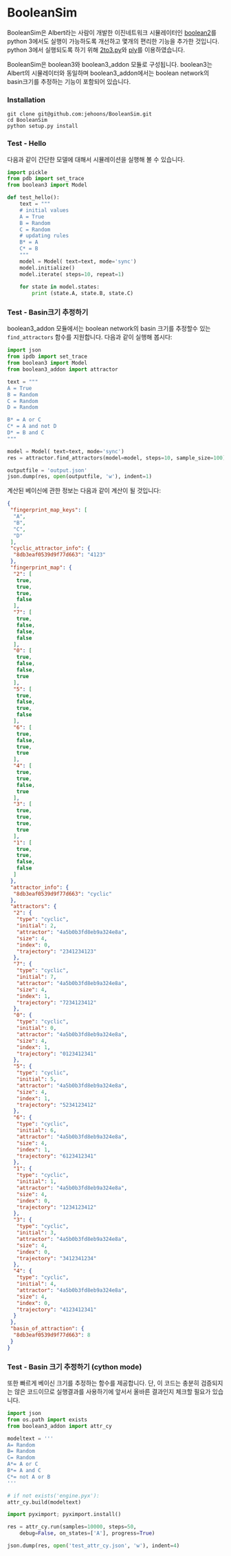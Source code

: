 # BooleanSim

BooleanSim은 Albert라는 사람이 개발한 이진네트워크 시뮬레이터인 [boolean2](https://github.com/ialbert/booleannet)를 python 3에서도 실행이 가능하도록 개선하고 몇개의 편리한 기능을 추가한 것입니다. python 3에서 실행되도록 하기 위해 [2to3.py](https://docs.python.org/3.0/library/2to3.html)와 [ply](http://www.dabeaz.com/ply)를 이용하였습니다.

BooleanSim은 boolean3와 boolean3_addon 모듈로 구성됩니다. boolean3는 Albert의 시뮬레이터와 동일하며 boolean3_addon에서는 boolean network의 basin크기를 추정하는 기능이 포함되어 있습니다.

### Installation

```
git clone git@github.com:jehoons/BooleanSim.git
cd BooleanSim 
python setup.py install 
```

### Test - Hello 

다음과 같이 간단한 모델에 대해서 시뮬레이션을 실행해 볼 수 있습니다. 

```python
import pickle 
from pdb import set_trace
from boolean3 import Model

def test_hello():
    text = """
    # initial values
    A = True
    B = Random
    C = Random
    # updating rules
    B* = A
    C* = B
    """
    model = Model( text=text, mode='sync')
    model.initialize()
    model.iterate( steps=10, repeat=1)
    
    for state in model.states:
        print (state.A, state.B, state.C)
```

### Test - Basin크기 추정하기 

boolean3_addon 모듈에서는 boolean network의 basin 크기를 추정할수 있는 `find_attractors` 함수를 지원합니다. 다음과 같이 실행해 봅시다:

```python 
import json
from ipdb import set_trace
from boolean3 import Model
from boolean3_addon import attractor

text = """
A = True
B = Random
C = Random
D = Random

B* = A or C
C* = A and not D
D* = B and C
"""

model = Model( text=text, mode='sync')
res = attractor.find_attractors(model=model, steps=10, sample_size=100)

outputfile = 'output.json'
json.dump(res, open(outputfile, 'w'), indent=1)
```

계산된 베이신에 관한 정보는 다음과 같이 계산이 될 것입니다:

```json
{
 "fingerprint_map_keys": [
  "A",
  "B",
  "C",
  "D"
 ],
 "cyclic_attractor_info": {
  "8db3eaf0539d9f77d663": "4123"
 },
 "fingerprint_map": {
  "2": [
   true,
   true,
   true,
   false
  ],
  "7": [
   true,
   false,
   false,
   false
  ],
  "0": [
   true,
   false,
   false,
   true
  ],
  "5": [
   true,
   false,
   true,
   false
  ],
  "6": [
   true,
   false,
   true,
   true
  ],
  "4": [
   true,
   true,
   false,
   true
  ],
  "3": [
   true,
   true,
   true,
   true
  ],
  "1": [
   true,
   true,
   false,
   false
  ]
 },
 "attractor_info": {
  "8db3eaf0539d9f77d663": "cyclic"
 },
 "attractors": {
  "2": {
   "type": "cyclic",
   "initial": 2,
   "attractor": "4a5b0b3fd8eb9a324e8a",
   "size": 4,
   "index": 0,
   "trajectory": "2341234123"
  },
  "7": {
   "type": "cyclic",
   "initial": 7,
   "attractor": "4a5b0b3fd8eb9a324e8a",
   "size": 4,
   "index": 1,
   "trajectory": "7234123412"
  },
  "0": {
   "type": "cyclic",
   "initial": 0,
   "attractor": "4a5b0b3fd8eb9a324e8a",
   "size": 4,
   "index": 1,
   "trajectory": "0123412341"
  },
  "5": {
   "type": "cyclic",
   "initial": 5,
   "attractor": "4a5b0b3fd8eb9a324e8a",
   "size": 4,
   "index": 1,
   "trajectory": "5234123412"
  },
  "6": {
   "type": "cyclic",
   "initial": 6,
   "attractor": "4a5b0b3fd8eb9a324e8a",
   "size": 4,
   "index": 1,
   "trajectory": "6123412341"
  },
  "1": {
   "type": "cyclic",
   "initial": 1,
   "attractor": "4a5b0b3fd8eb9a324e8a",
   "size": 4,
   "index": 0,
   "trajectory": "1234123412"
  },
  "3": {
   "type": "cyclic",
   "initial": 3,
   "attractor": "4a5b0b3fd8eb9a324e8a",
   "size": 4,
   "index": 0,
   "trajectory": "3412341234"
  },
  "4": {
   "type": "cyclic",
   "initial": 4,
   "attractor": "4a5b0b3fd8eb9a324e8a",
   "size": 4,
   "index": 0,
   "trajectory": "4123412341"
  }
 },
 "basin_of_attraction": {
  "8db3eaf0539d9f77d663": 8
 }
}
```

### Test - Basin 크기 추정하기 (cython mode)

또한 빠르게 베이신 크기를 추정하는 함수를 제공합니다. 단, 이 코드는 충분히 검증되지는 않은 코드이므로 실행결과를 사용하기에 앞서서 올바른 결과인지 체크할 필요가 있습니다.

```python 
import json
from os.path import exists
from boolean3_addon import attr_cy

modeltext = '''
A= Random
B= Random
C= Random
A*= A or C
B*= A and C
C*= not A or B
'''

# if not exists('engine.pyx'):
attr_cy.build(modeltext)

import pyximport; pyximport.install()

res = attr_cy.run(samples=10000, steps=50, 
    debug=False, on_states=['A'], progress=True)

json.dump(res, open('test_attr_cy.json', 'w'), indent=4)
```
